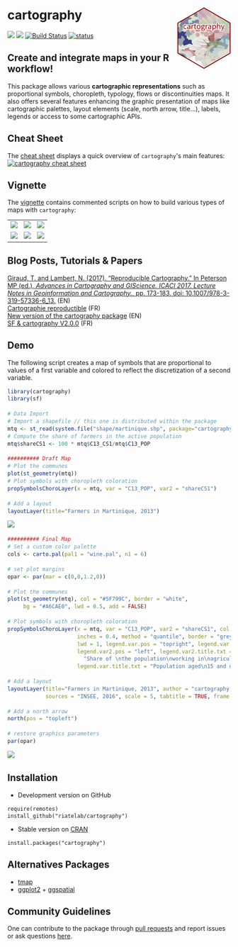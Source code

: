 # cartography <img src="man/figures/logo.png" align="right" alt="" width="120" />

[![](https://www.r-pkg.org/badges/version-ago/cartography)](https://cran.r-project.org/package=cartography)
[![](https://cranlogs.r-pkg.org/badges/cartography?color=brightgreen)](https://cran.r-project.org/package=cartography)
[![Build Status](https://travis-ci.org/riatelab/cartography.svg?branch=master)](https://travis-ci.org/riatelab/cartography) 
 [![status](http://joss.theoj.org/papers/0c2d51fc23efb8e1f87d764da8414923/status.svg)](http://joss.theoj.org/papers/0c2d51fc23efb8e1f87d764da8414923)  



## Create and integrate maps in your R workflow!
This package allows various **cartographic representations** such as 
proportional symbols, choropleth, typology, flows or discontinuities maps. It 
also offers several features enhancing the graphic presentation of maps like 
cartographic palettes, layout elements (scale, north arrow, title...), labels, 
legends or access to some cartographic APIs.

## Cheat Sheet
The [cheat sheet](http://riatelab.github.io/cartography/vignettes/cheatsheet/cartography_cheatsheet.pdf) displays a quick overview of `cartography`'s main features:
[![cartography cheat sheet](https://raw.githubusercontent.com/riatelab/cartography/master/img/cheat_sheet.png)](http://riatelab.github.io/cartography/vignettes/cheatsheet/cartography_cheatsheet.pdf)

## Vignette
The [vignette](https://CRAN.R-project.org/package=cartography/vignettes/cartography.html) 
contains commented scripts on how to build various types of maps with `cartography`:

<table>
<tbody>
<tr>
<td><img src="https://raw.githubusercontent.com/riatelab/cartography/master/img/map1.png" /></td>
<td><img src="https://raw.githubusercontent.com/riatelab/cartography/master/img/map2.png" /></td>
<td><img src="https://raw.githubusercontent.com/riatelab/cartography/master/img/map3.png" /></td>
</tr>
<tr>
<td><img src="https://raw.githubusercontent.com/riatelab/cartography/master/img/map4.png" /></td>
<td><img src="https://raw.githubusercontent.com/riatelab/cartography/master/img/map5.png" /></td>
<td><img src="https://raw.githubusercontent.com/riatelab/cartography/master/img/map6.png" /></td>
</tr>
</tbody>
</table>



## Blog Posts, Tutorials & Papers


[Giraud, T. and Lambert, N. (2017). “Reproducible Cartography.” In Peterson MP (ed.), _Advances in Cartography and GIScience. ICACI 2017. Lecture Notes in Geoinformation and Cartography._, pp.
173-183. doi: 10.1007/978-3-319-57336-6_13.](https://github.com/riatelab/ReproducibleCartography) (EN)      
[Cartographie reproductible](https://riatelab.github.io/cartographie-reproductible) (FR)  
[New version of the cartography package](https://rgeomatic.hypotheses.org/1205) (EN)    
[SF & cartography V2.0.0](https://rgeomatic.hypotheses.org/1149) (FR)   


## Demo
The following script creates a map of symbols that are proportional to values of a 
first variable and colored to reflect the discretization of a second variable.  


```r
library(cartography)
library(sf) 

# Data Import
# Import a shapefile // this one is distributed within the package
mtq <- st_read(system.file("shape/martinique.shp", package="cartography"))
# Compute the share of farmers in the active population
mtq$shareCS1 <- 100 * mtq$C13_CS1/mtq$C13_POP

########## Draft Map
# Plot the communes
plot(st_geometry(mtq))
# Plot symbols with choropleth coloration
propSymbolsChoroLayer(x = mtq, var = "C13_POP", var2 = "shareCS1")

# Add a layout
layoutLayer(title="Farmers in Martinique, 2013")
```

![](https://raw.githubusercontent.com/riatelab/cartography/master/img/map9.png)

```r
########## Final Map
# Set a custom color palette
cols <- carto.pal(pal1 = "wine.pal", n1 = 6)

# set plot margins
opar <- par(mar = c(0,0,1.2,0))

# Plot the communes
plot(st_geometry(mtq), col = "#5F799C", border = "white", 
     bg = "#A6CAE0", lwd = 0.5, add = FALSE)

# Plot symbols with choropleth coloration
propSymbolsChoroLayer(x = mtq, var = "C13_POP", var2 = "shareCS1", col = cols, 
                      inches = 0.4, method = "quantile", border = "grey50", 
                      lwd = 1, legend.var.pos = "topright", legend.var.style = "c",
                      legend.var2.pos = "left", legend.var2.title.txt =  
                        "Share of \nthe population\nworking in\nagriculture (%)", 
                      legend.var.title.txt = "Population aged\n15 and over") 

# Add a layout
layoutLayer(title="Farmers in Martinique, 2013", author = "cartography 2.1.3", 
            sources = "INSEE, 2016", scale = 5, tabtitle = TRUE, frame = FALSE)

# Add a north arrow
north(pos = "topleft")

# restore graphics parameters
par(opar)
```
![](https://raw.githubusercontent.com/riatelab/cartography/master/img/map7.png)


## Installation
* Development version on GitHub
```{r}
require(remotes)
install_github("riatelab/cartography")
```

* Stable version on [CRAN](https://CRAN.R-project.org/package=cartography/)
```{r}
install.packages("cartography")
```



## Alternatives Packages
* [tmap](https://github.com/mtennekes/tmap)    
* [ggplot2](https://github.com/tidyverse/ggplot2) + [ggspatial](https://github.com/paleolimbot/ggspatial)     
  


## Community Guidelines

One can contribute to the package through [pull requests](https://github.com/riatelab/cartography/pulls) and report issues or ask questions [here](https://github.com/riatelab/cartography/issues).




